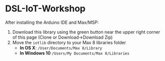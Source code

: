 # DSL-IoT-Workshop

After installing the Arduino IDE and Max/MSP:

1. Download this library using the green button near the upper right corner of this page (Clone or Download->Download Zip) 
2. Move the `iotlib` directory to your Max 8 libraries folder
	*  **In OS X**: `/User/Documents/Max 8/Library`
	* **In Windows 10** `/Users/My Documents/Max 8/Libraries`

